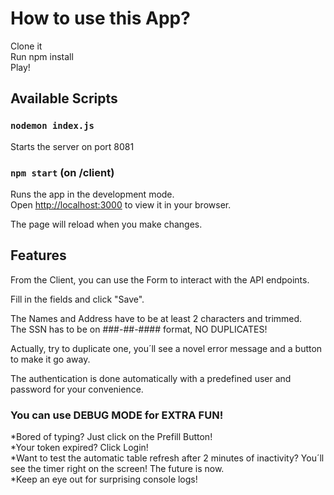 # How to use this App?

Clone it\
Run npm install\
Play!

## Available Scripts

### `nodemon index.js`

Starts the server on port 8081

### `npm start` (on /client)

Runs the app in the development mode.\
Open [http://localhost:3000](http://localhost:3000) to view it in your browser.

The page will reload when you make changes.

## Features

From the Client, you can use the Form to interact with the API endpoints.

Fill in the fields and click "Save".

The Names and Address have to be at least 2 characters and trimmed.\
The SSN has to be on ###-##-#### format, NO DUPLICATES!

Actually, try to duplicate one, you´ll see a novel error message and a button to make it go away.

The authentication is done automatically with a predefined user and password for your convenience.

### You can use DEBUG MODE for EXTRA FUN!

*Bored of typing? Just click on the Prefill Button!\
*Your token expired? Click Login!\
*Want to test the automatic table refresh after 2 minutes of inactivity? You´ll see the timer right on the screen! The future is now.\
*Keep an eye out for surprising console logs!
